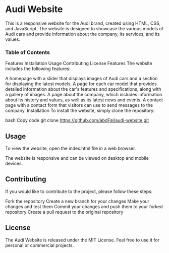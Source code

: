# Audi Website
This is a responsive website for the Audi brand, created using HTML, CSS, and JavaScript. The website is designed to showcase the various models of Audi cars and provide information about the company, its services, and its values.

### Table of Contents
Features
Installation
Usage
Contributing
License
Features
The website includes the following features:

A homepage with a slider that displays images of Audi cars and a section for displaying the latest models.
A page for each car model that provides detailed information about the car's features and specifications, along with a gallery of images.
A page about the company, which includes information about its history and values, as well as its latest news and events.
A contact page with a contact form that visitors can use to send messages to the company.
Installation
To install the website, simply clone the repository:

bash
Copy code
git clone https://github.com/abdFal/audi-website.git

## Usage
To view the website, open the index.html file in a web browser.

The website is responsive and can be viewed on desktop and mobile devices.

## Contributing
If you would like to contribute to the project, please follow these steps:

Fork the repository
Create a new branch for your changes
Make your changes and test them
Commit your changes and push them to your forked repository
Create a pull request to the original repository
## License
The Audi Website is released under the MIT License. Feel free to use it for personal or commercial projects.
